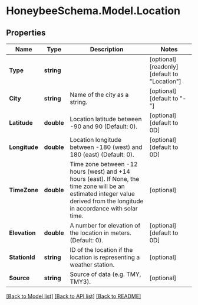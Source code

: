 
# HoneybeeSchema.Model.Location

## Properties

Name | Type | Description | Notes
------------ | ------------- | ------------- | -------------
**Type** | **string** |  | [optional] [readonly] [default to "Location"]
**City** | **string** | Name of the city as a string. | [optional] [default to "-"]
**Latitude** | **double** | Location latitude between -90 and 90 (Default: 0). | [optional] [default to 0D]
**Longitude** | **double** | Location longitude between -180 (west) and 180 (east) (Default: 0). | [optional] [default to 0D]
**TimeZone** | **double** | Time zone between -12 hours (west) and +14 hours (east). If None, the time zone will be an estimated integer value derived from the longitude in accordance with solar time. | [optional] 
**Elevation** | **double** | A number for elevation of the location in meters. (Default: 0). | [optional] [default to 0D]
**StationId** | **string** | ID of the location if the location is representing a weather station. | [optional] 
**Source** | **string** | Source of data (e.g. TMY, TMY3). | [optional] 

[[Back to Model list]](../README.md#documentation-for-models)
[[Back to API list]](../README.md#documentation-for-api-endpoints)
[[Back to README]](../README.md)

